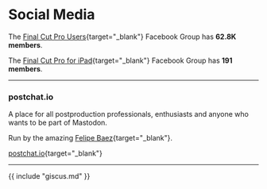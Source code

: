 # Social Media

The [Final Cut Pro Users](https://www.facebook.com/groups/135647653213414){target="_blank"} Facebook Group has **62.8K members**.

The [Final Cut Pro for iPad](https://www.facebook.com/groups/1009739173727156){target="_blank"} Facebook Group has **191 members**.

---

### postchat.io

A place for all postproduction professionals, enthusiasts and anyone who wants to be part of Mastodon.

Run by the amazing [Felipe Baez](https://cre8ivebeast.com){target="_blank"}.

[postchat.io](https://postchat.io){target="_blank"}

---

{{ include "giscus.md" }}